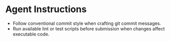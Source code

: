 # Agent Instructions

- Follow conventional commit style when crafting git commit messages.
- Run available lint or test scripts before submission when changes affect executable code.
